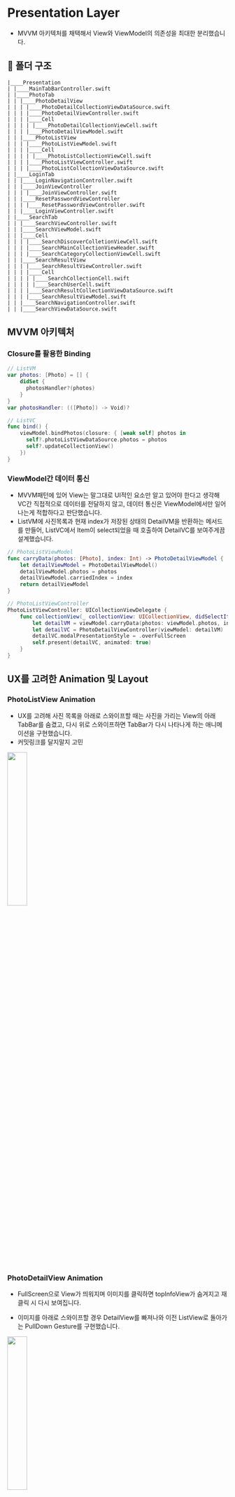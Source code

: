 # Presentation Layer
- MVVM 아키텍처를 채택해서 View와 ViewModel의 의존성을 최대한 분리했습니다.
## 📁 폴더 구조
```
|____Presentation
| |____MainTabBarController.swift
| |____PhotoTab
| | |____PhotoDetailView
| | | |____PhotoDetailCollectionViewDataSource.swift
| | | |____PhotoDetailViewController.swift
| | | |____Cell
| | | | |____PhotoDetailCollectionViewCell.swift
| | | |____PhotoDetailViewModel.swift
| | |____PhotoListView
| | | |____PhotoListViewModel.swift
| | | |____Cell
| | | | |____PhotoListCollectionViewCell.swift
| | | |____PhotoListViewController.swift
| | | |____PhotoListCollectionViewDataSource.swift
| |____LoginTab
| | |____LoginNavigationController.swift
| | |____JoinViewController
| | | |____JoinViewController.swift
| | |____ResetPasswordViewController
| | | |____ResetPasswordViewController.swift
| | |____LoginViewController.swift
| |____SearchTab
| | |____SearchViewController.swift
| | |____SearchViewModel.swift
| | |____Cell
| | | |____SearchDiscoverColletionViewCell.swift
| | | |____SearchMainCollectionViewHeader.swift
| | | |____SearchCategoryCollectionViewCell.swift
| | |____SearchResultView
| | | |____SearchResultViewController.swift
| | | |____Cell
| | | | |____SearchCollectionCell.swift
| | | | |____SearchUserCell.swift
| | | |____SearchResultCollectionViewDataSource.swift
| | | |____SearchResultViewModel.swift
| | |____SearchNavigationController.swift
| | |____SearchViewDataSource.swift
```


## MVVM 아키텍처

### Closure를 활용한 Binding
```swift
// ListVM
var photos: [Photo] = [] {
    didSet {
      photosHandler?(photos)
    }
}
var photosHandler: (([Photo]) -> Void)?

// ListVC
func bind() {
    viewModel.bindPhotos(closure: { [weak self] photos in
      self?.photoListViewDataSource.photos = photos
      self?.updateCollectionView()
    })
}
```

### ViewModel간 데이터 통신
- MVVM패턴에 있어 View는 말그대로 UI적인 요소만 알고 있어야 한다고 생각해 VC간 직접적으로 데이터를 전달하지 않고, 데이터 통신은 ViewModel에서만 일어나는게 적합하다고 판단했습니다.
- ListVM에 사진목록과 현재 index가 저장된 상태의 DetailVM을 반환하는 메서드를 만들어, ListVC에서 Item이 select되었을 때 호출하여 DetailVC를 보여주게끔 설계했습니다.
```swift
// PhotoListViewModel
func carryData(photos: [Photo], index: Int) -> PhotoDetailViewModel {
    let detailViewModel = PhotoDetailViewModel()
    detailViewModel.photos = photos
    detailViewModel.carriedIndex = index
    return detailViewModel
}

// PhotoListViewController
PhotoListViewController: UICollectionViewDelegate {
    func collectionView(_ collectionView: UICollectionView, didSelectItemAt indexPath: IndexPath) {
        let detailVM = viewModel.carryData(photos: viewModel.photos, index: indexPath.row)
        let detailVC = PhotoDetailViewController(viewModel: detailVM)
        detailVC.modalPresentationStyle = .overFullScreen
        self.present(detailVC, animated: true)
    }
}
```


## UX를 고려한 Animation 및 Layout

### PhotoListView Animation
- UX를 고려해 사진 목록을 아래로 스와이프할 때는 사진을 가리는 View의 아래 TabBar를 숨겼고, 다시 위로 스와이프하면 TabBar가 다시 나타나게 하는 애니메이션을 구현했습니다.
- 커밋링크를 달지말지 고민
<img src="https://github.com/5nTak/Unsplash_MVVMClean/assets/77046882/aca11eef-7aff-4910-9fac-f78207cfd9db" width="30%">

### PhotoDetailView Animation
- FullScreen으로 View가 띄워지며 이미지를 클릭하면 topInfoView가 숨겨지고 재클릭 시 다시 보여집니다.

- 이미지를 아래로 스와이프할 경우 DetailView를 빠져나와 이전 ListView로 돌아가는 PullDown Gesture를 구현했습니다.

<img src="https://github.com/5nTak/Unsplash_MVVMClean/assets/77046882/0a375826-fae7-4a04-a380-0a2b1d3b1ba0" width="30%">

- ListView로부터 선택된 사진만을 받아오는 것이 아닌 사진 목록 전체를 받아오고, 좌우 스크롤로 다음 사진을 볼 수 있도록 하기 위해 UICollectionView를 활용했습니다.

<img src="https://github.com/5nTak/Unsplash_MVVMClean/assets/77046882/a5ed5b99-86fe-4784-ba1f-0d8dde62bee6" width="30%">

- 현재 Index계산을 위해 collectionView의 contentOffset을 활용했습니다.
```swift
private var currentItemRow: Int {
        return Int(collectionView.contentOffset.x / collectionView.frame.size.width)
    }
```

### UnderLineTextField
- TextField를 Custom한 UnderLineTextField타입을 만들어 backgroundColor가 black인 View에서 TextField의 가시성을 보완했고, 빈 문자열을 전달 시 경고문구를 띄우고 유저가 바로 알 수 있도록 시각적인 효과를 줬습니다.
<img src="https://github.com/5nTak/Unsplash_MVVMClean/assets/77046882/ea7ed2f6-fe6f-457a-8ba2-47f18a101528" width="30%">

### CompositionalLayout
- 각 contents의 type에 따라 가로 스크롤, 세로 스크롤이 가능하게 하기 위해 CompositionalLayout을 활용했습니다.
<img src="https://github.com/5nTak/Unsplash_MVVMClean/assets/77046882/3e75eda6-9c7d-4723-9f4c-dbdaadb313d0" width="30%">

## SearchTab
### SearchView와 SearchResultView의 데이터 통신
- 문제점
    - `SearchViewController`를 생성할 때 매개변수로 `searchResultViewController`를 할당해야 합니다. 이 때 `SearchResultViewController()`라는 인스턴스를 할당해버리면 해당 인스턴스의 ViewModel과 **실제로 데이터 통신을 하는 ViewModel**이 매칭이 되지 않는 문제가 있었습니다.
- 해결법
    - 이를 해결하기 위해 `SearchViewModel`안에 `SearchResultViewController`를 반환하는 메서드를 만들어 `SearchViewController`에서 `searchResultViewController`를 할당할 때 호출했습니다.
```swift
// SearchViewController
private let viewModel = SearchViewModel()

let searchController = UISearchController(searchResultsController: viewModel.makeSearchResultViewController())

// SearchViewModel
private let searchResultViewModel = SearchResultViewModel()

func makeSearchResultViewController() -> SearchResultViewController {
    return SearchResultViewController(viewModel: searchResultViewModel)
}
```

### SearchResultViewModel에 데이터를 전달
- scopeButton이 select될 때마다 SearchResultViewModel에 `SearchType`을 전달하는 changeSearchType메서드가 호출되게 했습니다.
```swift
// SearchViewController
// UISearchBarDelegate
func searchBar(_ searchBar: UISearchBar, selectedScopeButtonIndexDidChange selectedScope: Int) {
    var selectionType: SearchType = .photos
    switch selectedScope {
    case 1:
        selectionType = .collections
    case 2:
        selectionType = .users
    default:
        selectionType = .photos
    }
    
    viewModel.changeSearchType(searchType: selectionType)
    collectionView.setContentOffset(.zero, animated: true)
}

// SearchViewModel
func changeSearchType(searchType: SearchType) {
    searchResultViewModel.currentSearchType = searchType
}
```
## SearchResultView
- 현재 SearchType에 따라 다르게 네트워킹을 하는 `task`객체를 생성하고, scopeButton의 변화를 감지해 동작을 수행하기 위한 `currentSearchType`이라는 프로퍼티를 만들었습니다.
- scopeButton이 눌릴 때마다 currentSearchType이 바뀌고 currentSearchType이 바뀌면 items배열을 비우고 task를 cancel한 뒤, 네트워킹 메서드를 재호출하도록 했습니다.

<img src="https://github.com/5nTak/Unsplash_MVVMClean/assets/77046882/fc482719-7d1f-4ad6-a830-cb2185bde950" width="100%">

```swift
// SearchViewModel
func resetResult() {
        searchResultViewModel.resetResult()
    }
    
    func executeSearch(searchText: String) {
        searchResultViewModel.verifySearch(searchText: searchText)
        searchResultViewModel.prepareSearch()
    }

// SearchResultViewModel
var currentSearchType: SearchType = .photos {
    didSet {
      verifySearch()
      prepareSearch()
      searchHandler?(items)
      searchTypeHandler?(currentSearchType)
    }
}

func verifySearch(searchText: String = "") {
    resetResult()
    if !searchText.isEmpty {
        self.searchText = searchText
    }
    initialSearchState()
}

func initialSearchState() {
    task?.cancel()
    isSearchFetching = false
    pageNum = 0
    searchLastPageNum = -1
}

func prepareSearch() {
    if pageNum == searchLastPageNum {
        return
    }
    if isSearchFetching {
        return
    }
    isSearchFetching = true
    self.showItems()
}
```
